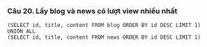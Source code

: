 ### Câu 20. Lấy blog và news có lượt view nhiều nhất
```
(SELECT id, title, content FROM blog ORDER BY id DESC LIMIT 1)
UNION ALL
(SELECT id, title, content FROM news ORDER BY id DESC LIMIT 1)
```